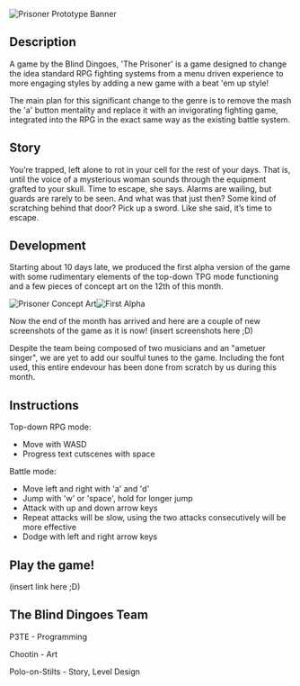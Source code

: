 ![Prisoner Prototype Banner](https://dl.dropboxusercontent.com/s/j9lzijq4y4ghy8y/banner.jpg?dl=1&token_hash=AAGYpc3249HP4EDgW54AH7ZPpfq7KMLcNWxm7lUXuNqMxA)
## Description
A game by the Blind Dingoes, 'The Prisoner' is a game designed to change the idea standard RPG fighting systems
from a menu driven experience to more engaging styles by adding a new game with a beat 'em up style!

The main plan for this significant change to the genre is to remove the mash the 'a' button mentality and replace
it with an invigorating fighting game, integrated into the RPG in the exact same way as the existing battle system.

## Story
You’re trapped, left alone to rot in your cell for the rest of your days. That is, until the voice of a mysterious woman sounds through the equipment grafted to your skull. Time to escape, she says. Alarms are wailing, but guards are rarely to be seen. And what was that just then? Some kind of scratching behind that door? Pick up a sword. Like she said, it’s time to escape.

## Development
Starting about 10 days late, we produced the first alpha version of the game with some rudimentary elements of the top-down TPG mode functioning and a few pieces of concept art on the 12th of this month.

![Prisoner Concept Art](https://dl.dropboxusercontent.com/s/1rk4hagb6kaof9b/concept_art.jpg?dl=1&token_hash=AAF_lZEvSXKRjAwtc-LDRFfJ5W_FOZnKR7J3WPS61NbSVQ)![First Alpha](https://dl.dropboxusercontent.com/s/rl0ov42hgisix2o/12_11-small.jpg?dl=1&token_hash=AAG5jc-PE5OIIyd8jGrFci1D2pluBhuTWQ3rL3NxTG06XQ)

Now the end of the month has arrived and here are a couple of new screenshots of the game as it is now!
(insert screenshots here ;D)

Despite the team being composed of two musicians and an "ametuer singer", we are yet to add our soulful tunes to the game. Including the font used, this entire endevour has been done from scratch by us during this month.

## Instructions
Top-down RPG mode:
* Move with WASD
* Progress text cutscenes with space

Battle mode:
* Move left and right with 'a' and 'd'
* Jump with 'w' or 'space', hold for longer jump
* Attack with up and down arrow keys
* Repeat attacks will be slow, using the two attacks consecutively will be more effective
* Dodge with left and right arrow keys


## Play the game!
(insert link here ;D)

## The Blind Dingoes Team
P3TE - Programming

Chootin - Art

Polo-on-Stilts - Story, Level Design
